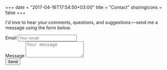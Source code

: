 +++
date = "2017-04-16T17:54:50+03:00"
title = "Contact"
sharingicons = false
+++

I'd love to hear your comments, questions, and suggestions — send me a message using the form below.

<form method="POST" action="https://formspree.io/alan.orth@gmail.com">
    <div class="form-group">
        <label for="emailAddress">Email</label>
        <input type="email" class="form-control" name="email" id="emailAddress" placeholder="Your email">
    </div>
    <div class="form-group">
        <label for="message">Message</label>
        <textarea class="form-control" name="message" id="message" placeholder="Your message" rows="3"></textarea>
    </div>
    <input type="text" name="_gotcha" style="display:none" />
    <button type="submit" class="btn btn-primary">Send</button>
</form>
